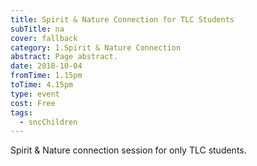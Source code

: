 ```yaml
---
title: Spirit & Nature Connection for TLC Students
subTitle: na
cover: fallback
category: 1.Spirit & Nature Connection
abstract: Page abstract.
date: 2018-10-04
fromTime: 1.15pm
toTime: 4.15pm
type: event
cost: Free
tags:
  - sncChildren
---
```


Spirit & Nature connection session for only TLC students.

